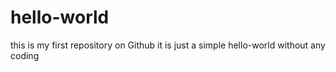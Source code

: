 hello-world
===========

this is my first repository on Github
it is just a simple hello-world without any coding

